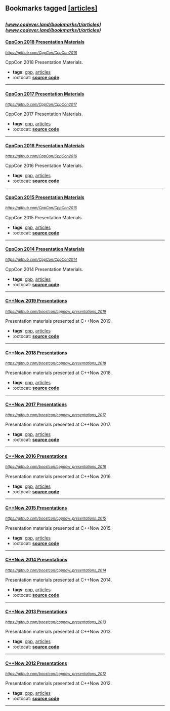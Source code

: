 ## Bookmarks tagged [[articles]](https://www.codever.land/search?q=[articles])

_<sup><sup>[www.codever.land/bookmarks/t/articles](www.codever.land/bookmarks/t/articles)</sup></sup>_
---
#### [CppCon 2018 Presentation Materials](https://github.com/CppCon/CppCon2018)
_<sup>https://github.com/CppCon/CppCon2018</sup>_

CppCon 2018 Presentation Materials.
* **tags**: [cpp](../tagged/cpp.md), [articles](../tagged/articles.md)
* :octocat: **[source code](https://github.com/CppCon/CppCon2018)**
---
#### [CppCon 2017 Presentation Materials](https://github.com/CppCon/CppCon2017)
_<sup>https://github.com/CppCon/CppCon2017</sup>_

CppCon 2017 Presentation Materials.
* **tags**: [cpp](../tagged/cpp.md), [articles](../tagged/articles.md)
* :octocat: **[source code](https://github.com/CppCon/CppCon2017)**
---
#### [CppCon 2016 Presentation Materials](https://github.com/CppCon/CppCon2016)
_<sup>https://github.com/CppCon/CppCon2016</sup>_

CppCon 2016 Presentation Materials.
* **tags**: [cpp](../tagged/cpp.md), [articles](../tagged/articles.md)
* :octocat: **[source code](https://github.com/CppCon/CppCon2016)**
---
#### [CppCon 2015 Presentation Materials](https://github.com/CppCon/CppCon2015)
_<sup>https://github.com/CppCon/CppCon2015</sup>_

CppCon 2015 Presentation Materials.
* **tags**: [cpp](../tagged/cpp.md), [articles](../tagged/articles.md)
* :octocat: **[source code](https://github.com/CppCon/CppCon2015)**
---
#### [CppCon 2014 Presentation Materials](https://github.com/CppCon/CppCon2014)
_<sup>https://github.com/CppCon/CppCon2014</sup>_

CppCon 2014 Presentation Materials.
* **tags**: [cpp](../tagged/cpp.md), [articles](../tagged/articles.md)
* :octocat: **[source code](https://github.com/CppCon/CppCon2014)**
---
#### [C++Now 2019 Presentations](https://github.com/boostcon/cppnow_presentations_2019)
_<sup>https://github.com/boostcon/cppnow_presentations_2019</sup>_

Presentation materials presented at C++Now 2019.
* **tags**: [cpp](../tagged/cpp.md), [articles](../tagged/articles.md)
* :octocat: **[source code](https://github.com/boostcon/cppnow_presentations_2019)**
---
#### [C++Now 2018 Presentations](https://github.com/boostcon/cppnow_presentations_2018)
_<sup>https://github.com/boostcon/cppnow_presentations_2018</sup>_

Presentation materials presented at C++Now 2018.
* **tags**: [cpp](../tagged/cpp.md), [articles](../tagged/articles.md)
* :octocat: **[source code](https://github.com/boostcon/cppnow_presentations_2018)**
---
#### [C++Now 2017 Presentations](https://github.com/boostcon/cppnow_presentations_2017)
_<sup>https://github.com/boostcon/cppnow_presentations_2017</sup>_

Presentation materials presented at C++Now 2017.
* **tags**: [cpp](../tagged/cpp.md), [articles](../tagged/articles.md)
* :octocat: **[source code](https://github.com/boostcon/cppnow_presentations_2017)**
---
#### [C++Now 2016 Presentations](https://github.com/boostcon/cppnow_presentations_2016)
_<sup>https://github.com/boostcon/cppnow_presentations_2016</sup>_

Presentation materials presented at C++Now 2016.
* **tags**: [cpp](../tagged/cpp.md), [articles](../tagged/articles.md)
* :octocat: **[source code](https://github.com/boostcon/cppnow_presentations_2016)**
---
#### [C++Now 2015 Presentations](https://github.com/boostcon/cppnow_presentations_2015)
_<sup>https://github.com/boostcon/cppnow_presentations_2015</sup>_

Presentation materials presented at C++Now 2015.
* **tags**: [cpp](../tagged/cpp.md), [articles](../tagged/articles.md)
* :octocat: **[source code](https://github.com/boostcon/cppnow_presentations_2015)**
---
#### [C++Now 2014 Presentations](https://github.com/boostcon/cppnow_presentations_2014)
_<sup>https://github.com/boostcon/cppnow_presentations_2014</sup>_

Presentation materials presented at C++Now 2014.
* **tags**: [cpp](../tagged/cpp.md), [articles](../tagged/articles.md)
* :octocat: **[source code](https://github.com/boostcon/cppnow_presentations_2014)**
---
#### [C++Now 2013 Presentations](https://github.com/boostcon/cppnow_presentations_2013)
_<sup>https://github.com/boostcon/cppnow_presentations_2013</sup>_

Presentation materials presented at C++Now 2013.
* **tags**: [cpp](../tagged/cpp.md), [articles](../tagged/articles.md)
* :octocat: **[source code](https://github.com/boostcon/cppnow_presentations_2013)**
---
#### [C++Now 2012 Presentations](https://github.com/boostcon/cppnow_presentations_2012)
_<sup>https://github.com/boostcon/cppnow_presentations_2012</sup>_

Presentation materials presented at C++Now 2012.
* **tags**: [cpp](../tagged/cpp.md), [articles](../tagged/articles.md)
* :octocat: **[source code](https://github.com/boostcon/cppnow_presentations_2012)**
---
